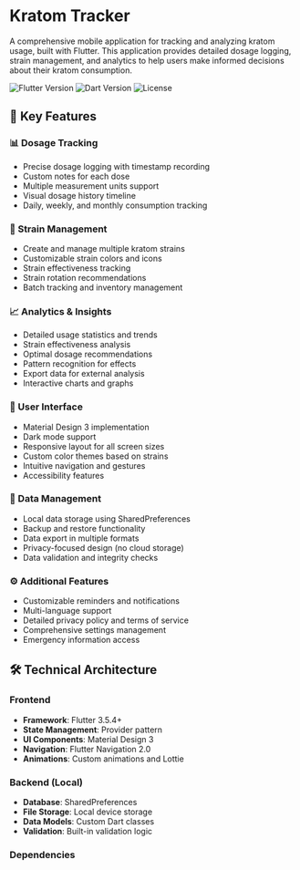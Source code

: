 # Kratom Tracker

A comprehensive mobile application for tracking and analyzing kratom usage, built with Flutter. This application provides detailed dosage logging, strain management, and analytics to help users make informed decisions about their kratom consumption.

![Flutter Version](https://img.shields.io/badge/flutter-^3.5.4-blue.svg)
![Dart Version](https://img.shields.io/badge/dart-^3.0.0-blue.svg)
![License](https://img.shields.io/badge/license-MIT-green.svg)

## 🌟 Key Features

### 📊 Dosage Tracking
- Precise dosage logging with timestamp recording
- Custom notes for each dose
- Multiple measurement units support
- Visual dosage history timeline
- Daily, weekly, and monthly consumption tracking

### 🌿 Strain Management
- Create and manage multiple kratom strains
- Customizable strain colors and icons
- Strain effectiveness tracking
- Strain rotation recommendations
- Batch tracking and inventory management

### 📈 Analytics & Insights
- Detailed usage statistics and trends
- Strain effectiveness analysis
- Optimal dosage recommendations
- Pattern recognition for effects
- Export data for external analysis
- Interactive charts and graphs

### 🎨 User Interface
- Material Design 3 implementation
- Dark mode support
- Responsive layout for all screen sizes
- Custom color themes based on strains
- Intuitive navigation and gestures
- Accessibility features

### 💾 Data Management
- Local data storage using SharedPreferences
- Backup and restore functionality
- Data export in multiple formats
- Privacy-focused design (no cloud storage)
- Data validation and integrity checks

### ⚙️ Additional Features
- Customizable reminders and notifications
- Multi-language support
- Detailed privacy policy and terms of service
- Comprehensive settings management
- Emergency information access

## 🛠️ Technical Architecture

### Frontend
- **Framework**: Flutter 3.5.4+
- **State Management**: Provider pattern
- **UI Components**: Material Design 3
- **Navigation**: Flutter Navigation 2.0
- **Animations**: Custom animations and Lottie

### Backend (Local)
- **Database**: SharedPreferences
- **File Storage**: Local device storage
- **Data Models**: Custom Dart classes
- **Validation**: Built-in validation logic

### Dependencies
